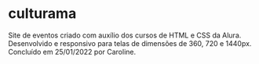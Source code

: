 # culturama
Site de eventos criado com auxílio dos cursos de HTML e CSS da Alura. 
Desenvolvido e responsivo para telas de dimensões de 360, 720 e 1440px. 
Concluído em 25/01/2022 por Caroline.
